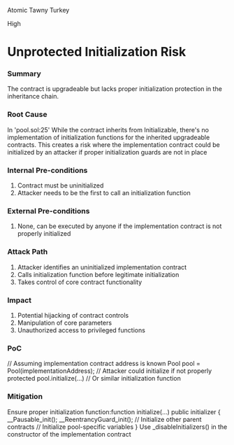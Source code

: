 Atomic Tawny Turkey

High

# Unprotected Initialization Risk

### Summary

The contract is upgradeable but lacks proper initialization protection in the inheritance chain.

### Root Cause

In 'pool.sol:25' While the contract inherits from Initializable, there's no implementation of initialization functions for the inherited upgradeable contracts. This creates a risk where the implementation contract could be initialized by an attacker if proper initialization guards are not in place

### Internal Pre-conditions

1. Contract must be uninitialized
2. Attacker needs to be the first to call an initialization function

### External Pre-conditions

1. None, can be executed by anyone if the implementation contract is not properly initialized


### Attack Path

1. Attacker identifies an uninitialized implementation contract
2. Calls initialization function before legitimate initialization
3. Takes control of core contract functionality

### Impact

1. Potential hijacking of contract controls
2. Manipulation of core parameters
3. Unauthorized access to privileged functions

### PoC

// Assuming implementation contract address is known
Pool pool = Pool(implementationAddress);
// Attacker could initialize if not properly protected
pool.initialize(...) // Or similar initialization function


### Mitigation

Ensure proper initialization function:function initialize(...) public initializer {
    __Pausable_init();
    __ReentrancyGuard_init();
    // Initialize other parent contracts
    // Initialize pool-specific variables
}
Use _disableInitializers() in the constructor of the implementation contract
